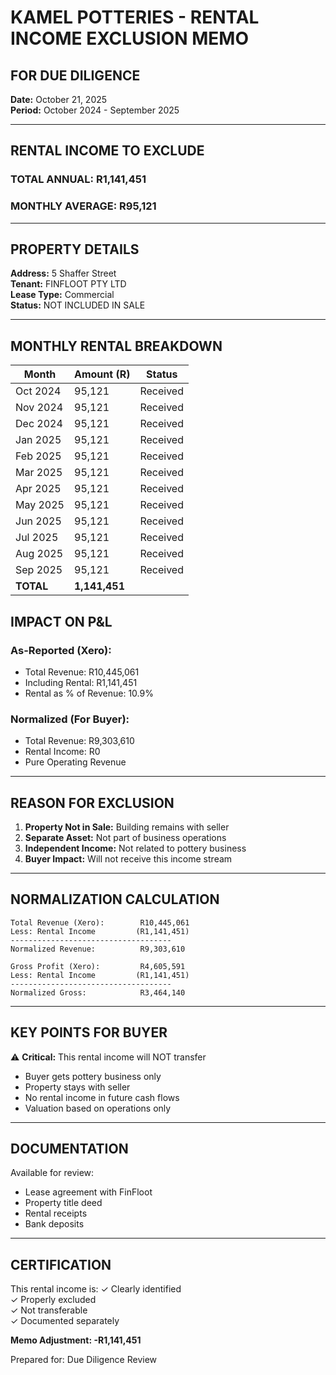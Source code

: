 # KAMEL POTTERIES - RENTAL INCOME EXCLUSION MEMO
## FOR DUE DILIGENCE
**Date:** October 21, 2025  
**Period:** October 2024 - September 2025

---

## RENTAL INCOME TO EXCLUDE

### TOTAL ANNUAL: R1,141,451
### MONTHLY AVERAGE: R95,121

---

## PROPERTY DETAILS

**Address:** 5 Shaffer Street  
**Tenant:** FINFLOOT PTY LTD  
**Lease Type:** Commercial  
**Status:** NOT INCLUDED IN SALE  

---

## MONTHLY RENTAL BREAKDOWN

| Month | Amount (R) | Status |
|-------|------------|--------|
| Oct 2024 | 95,121 | Received |
| Nov 2024 | 95,121 | Received |
| Dec 2024 | 95,121 | Received |
| Jan 2025 | 95,121 | Received |
| Feb 2025 | 95,121 | Received |
| Mar 2025 | 95,121 | Received |
| Apr 2025 | 95,121 | Received |
| May 2025 | 95,121 | Received |
| Jun 2025 | 95,121 | Received |
| Jul 2025 | 95,121 | Received |
| Aug 2025 | 95,121 | Received |
| Sep 2025 | 95,121 | Received |
| **TOTAL** | **1,141,451** | |---

## IMPACT ON P&L

### As-Reported (Xero):
- Total Revenue: R10,445,061
- Including Rental: R1,141,451
- Rental as % of Revenue: 10.9%

### Normalized (For Buyer):
- Total Revenue: R9,303,610
- Rental Income: R0
- Pure Operating Revenue

---

## REASON FOR EXCLUSION

1. **Property Not in Sale:** Building remains with seller
2. **Separate Asset:** Not part of business operations
3. **Independent Income:** Not related to pottery business
4. **Buyer Impact:** Will not receive this income stream

---

## NORMALIZATION CALCULATION

```
Total Revenue (Xero):        R10,445,061
Less: Rental Income         (R1,141,451)
------------------------------------
Normalized Revenue:          R9,303,610
```

```
Gross Profit (Xero):         R4,605,591
Less: Rental Income         (R1,141,451)
------------------------------------
Normalized Gross:            R3,464,140
```

---

## KEY POINTS FOR BUYER

⚠️ **Critical:** This rental income will NOT transfer
- Buyer gets pottery business only
- Property stays with seller
- No rental income in future cash flows
- Valuation based on operations only

---

## DOCUMENTATION

Available for review:
- Lease agreement with FinFloot
- Property title deed
- Rental receipts
- Bank deposits

---

## CERTIFICATION

This rental income is:
✓ Clearly identified  
✓ Properly excluded  
✓ Not transferable  
✓ Documented separately  

**Memo Adjustment: -R1,141,451**

Prepared for: Due Diligence Review